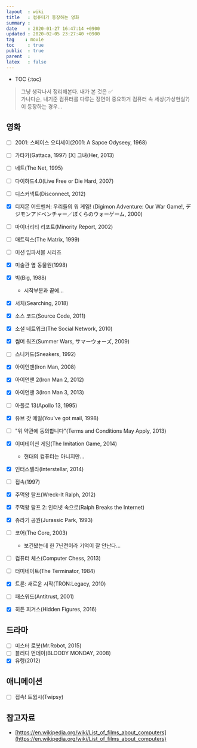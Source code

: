 ```yaml
---
layout  : wiki
title   : 컴퓨터가 등장하는 영화
summary : 
date    : 2020-01-27 16:47:14 +0900
updated : 2020-02-05 23:27:40 +0900
tag    : movie
toc     : true
public  : true
parent  : 
latex   : false
---
```

* TOC
{:toc}

> 그냥 생각나서 정리해본다. 내가 본 것은 ✅  
가나다순, 내기준 컴퓨터를 다루는 장면이 중요하거 컴퓨터 속 세상(가상현실?)이 등장하는 경우... 

## 영화
* [ ] 2001: 스페이스 오디세이(2001: A Sapce Odyseey, 1968)
* [ ] 가타카(Gattaca, 1997)
 [X] 그녀(Her, 2013)
* [ ] 네트(The Net, 1995) 
* [ ] 다이하드4.0(Live Free or Die Hard, 2007)
* [ ] 디스커넥트(Disconnect, 2012)
* [X] 디지몬 어드벤처: 우리들의 워 게임! (Digimon Adventure: Our War Game!, デジモンアドベンチャー／ぼくらのウォーゲーム, 2000) 
* [ ] 마이너리티 리포트(Minority Report, 2002)
* [ ] 매트릭스(The Matrix, 1999)
* [ ] 미션 임파서블 시리즈 
* [X] 미술관 옆 동물원(1998)
* [X] 빅(Big, 1988)
    * 시작부분과 끝에...
* [X] 서치(Searching, 2018)
* [X] 소스 코드(Source Code, 2011)
* [X] 소셜 네트워크(The Social Network, 2010)
* [X] 썸머 워즈(Summer Wars, サマーウォーズ, 2009)
* [ ] 스니커드(Sneakers, 1992)
* [X] 아이언맨(Iron Man, 2008)
* [X] 아이언맨 2(Iron Man 2, 2012)
* [X] 아이언맨 3(Iron Man 3, 2013)
* [ ] 아폴로 13(Apollo 13, 1995)
* [X] 유브 갓 메일(You've got mail, 1998)
* [ ] "위 약관에 동의합니다"(Terms and Conditions May Apply, 2013)
* [X] 이미테이션 게임(The Imitation Game, 2014)
    * 현대의 컴퓨터는 아니지만...
* [X] 인터스텔라(Interstellar, 2014)
* [ ] 접속(1997)
* [X] 주먹왕 랄프(Wreck-It Ralph, 2012)
* [X] 주먹왕 랄프 2: 인터넷 속으로(Ralph Breaks the Internet)
* [X] 쥬라기 공원(Jurassic Park, 1993)
* [ ] 코어(The Core, 2003)
    * 보긴봤는데 한 7년전이라 기억이 잘 안난다...
* [ ] 컴퓨터 체스(Computer Chess, 2013)
* [ ] 터미네이트(The Terminator, 1984)
* [X] 트론: 새로운 시작(TRON:Legacy, 2010)
* [ ] 패스워드(Antitrust, 2001) 
* [X] 히든 피겨스(Hidden Figures, 2016)


## 드라마
* [ ] 미스터 로봇(Mr.Robot, 2015)
* [ ] 블러디 먼데이(BLOODY MONDAY, 2008)
* [X] 유령(2012)

## 애니메이션 
* [ ] 접속! 트윕시(Twipsy)


## 참고자료
- [https://en.wikipedia.org/wiki/List_of_films_about_computers](https://en.wikipedia.org/wiki/List_of_films_about_computers)

